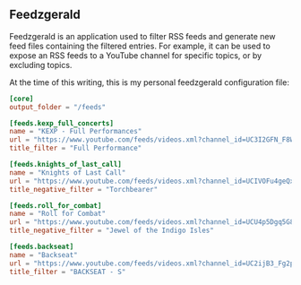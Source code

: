 ## Feedzgerald

Feedzgerald is an application used to filter RSS feeds and generate new feed files containing the filtered entries. For example, it can be used to expose an RSS feeds to a YouTube channel for specific topics, or by excluding topics.

At the time of this writing, this is my personal feedzgerald configuration file:

```toml
[core]
output_folder = "/feeds"

[feeds.kexp_full_concerts]
name = "KEXP - Full Performances"
url = "https://www.youtube.com/feeds/videos.xml?channel_id=UC3I2GFN_F8WudD_2jUZbojA"
title_filter = "Full Performance"

[feeds.knights_of_last_call]
name = "Knights of Last Call"
url = "https://www.youtube.com/feeds/videos.xml?channel_id=UCIVOFu4geQx5KrTTQwtIyMg"
title_negative_filter = "Torchbearer"

[feeds.roll_for_combat]
name = "Roll for Combat"
url = "https://www.youtube.com/feeds/videos.xml?channel_id=UCU4p5Dgq5G8cA2OMU1SLpXw"
title_negative_filter = "Jewel of the Indigo Isles"

[feeds.backseat]
name = "Backseat"
url = "https://www.youtube.com/feeds/videos.xml?channel_id=UC2ijB3_Fg2pIW1g6FeIiYKA"
title_filter = "BACKSEAT - S"
```
